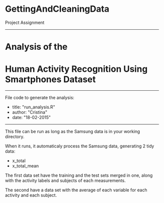 # GettingAndCleaningData
Project Assignment

---

Analysis of the
===============
Human Activity Recognition Using Smartphones Dataset
====================================================

-------------------------------

File code to generate the analysis:

* title: "run_analysis.R"
* author: "Cristina"
* date: "18-02-2015"

--------------------------------

 This file can be run as long as the Samsung data is in your working directory.
 
 When it runs, it automaticaly process the Samsung data, generating 2 tidy data:
 
 * x_total
 * x_total_mean
 
 The first data set have the training and the test sets merged in one, along with the activity labels and subjects of each measurements.
 
 The second have a data set with the average of each variable for each activity and each subject.
 
 



